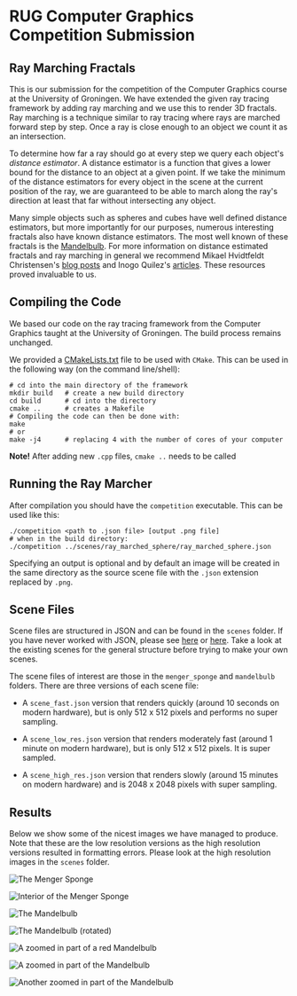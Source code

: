# RUG Computer Graphics Competition Submission

## Ray Marching Fractals

This is our submission for the competition of the Computer Graphics course at the University of Groningen. We have extended the given ray tracing framework by adding ray marching and we use this to render 3D fractals. Ray marching is a technique similar to ray tracing where rays are marched forward step by step. Once a ray is close enough to an object we count it as an intersection.

To determine how far a ray should go at every step we query each object's _distance estimator_. A distance estimator is a function that gives a lower bound for the distance to an object at a given point. If we take the minimum of the distance estimators for every object in the scene at the current position of the ray, we are guaranteed to be able to march along the ray's direction at least that far without intersecting any object.

Many simple objects such as spheres and cubes have well defined distance estimators, but more importantly for our purposes, numerous interesting fractals also have known distance estimators. The most well known of these fractals is the [Mandelbulb](https://en.wikipedia.org/wiki/Mandelbulb). For more information on distance estimated fractals and ray marching in general we recommend Mikael Hvidtfeldt Christensen's [blog posts](http://blog.hvidtfeldts.net/index.php/2011/06/distance-estimated-3d-fractals-part-i/) and Inogo Quilez's [articles](https://www.iquilezles.org/www/index.htm). These resources proved invaluable to us.

## Compiling the Code

We based our code on the ray tracing framework from the Computer Graphics taught at the University of Groningen. The build process remains unchanged.

We provided a [CMakeLists.txt](CMakeLists.txt) file to be used with `CMake`. This can be used in the following way (on the command line/shell):

```
# cd into the main directory of the framework
mkdir build   # create a new build directory
cd build      # cd into the directory
cmake ..      # creates a Makefile
# Compiling the code can then be done with:
make
# or
make -j4      # replacing 4 with the number of cores of your computer
```

**Note!** After adding new `.cpp` files, `cmake ..` needs to be called

## Running the Ray Marcher

After compilation you should have the `competition` executable. This can be used like this:

```
./competition <path to .json file> [output .png file]
# when in the build directory:
./competition ../scenes/ray_marched_sphere/ray_marched_sphere.json
```

Specifying an output is optional and by default an image will be created in the same directory as the source scene file with the `.json` extension replaced by `.png`.

## Scene Files

Scene files are structured in JSON and can be found in the `scenes` folder. If you have never worked with JSON, please see [here](https://en.wikipedia.org/wiki/JSON#Data_types_and_syntax) or [here](https://www.json.org). Take a look at the existing scenes for the general structure before trying to make your own scenes.

The scene files of interest are those in the `menger_sponge` and `mandelbulb` folders. There are three versions of each scene file:

* A `scene_fast.json` version that renders quickly (around 10 seconds on modern hardware), but is only 512 x 512 pixels and performs no super sampling.

* A `scene_low_res.json` version that renders moderately fast (around 1 minute on modern hardware), but is only 512 x 512 pixels. It is super sampled.

* A `scene_high_res.json` version that renders slowly (around 15 minutes on modern hardware) and is 2048 x 2048 pixels with super sampling.

## Results

Below we show some of the nicest images we have managed to produce. Note that these are the low resolution versions as the high resolution versions resulted in formatting errors. Please look at the high resolution images in the `scenes` folder.

![The Menger Sponge](scenes/menger_sponge/full/menger_sponge_full_low_res.png)

![Interior of the Menger Sponge](scenes/menger_sponge/interior/menger_sponge_interior_low_res.png)

![The Mandelbulb](scenes/mandelbulb/full_01/mandelbulb_full_01_low_res.png)

![The Mandelbulb (rotated)](scenes/mandelbulb/full_02/mandelbulb_full_02_low_res.png)

![A zoomed in part of a red Mandelbulb](scenes/mandelbulb/zoom_01/mandelbulb_zoom_01_low_res.png)

![A zoomed in part of the Mandelbulb](scenes/mandelbulb/zoom_02/mandelbulb_zoom_02_low_res.png)

![Another zoomed in part of the Mandelbulb](scenes/mandelbulb/zoom_03/mandelbulb_zoom_03_low_res.png)
